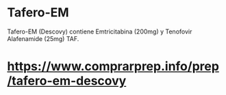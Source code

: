 # Tafero-EM
Tafero-EM (Descovy) contiene Emtricitabina (200mg) y Tenofovir Alafenamide (25mg) TAF.
# https://www.comprarprep.info/prep/tafero-em-descovy

